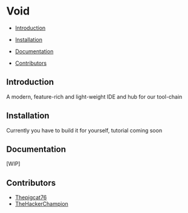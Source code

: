 # Void

- [Introduction](#introduction)

- [Installation](#installation)

- [Documentation](#documentation)

- [Contributors](#contributors)

## Introduction

A modern, feature-rich and light-weight IDE and hub for our tool-chain

## Installation

Currently you have to build it for yourself, tutorial coming soon

## Documentation

[WIP]

## Contributors

- [Thepigcat76](https://github.com/Thepigcat76)
- [TheHackerChampion](https://github.com/TheHackerChampion)
